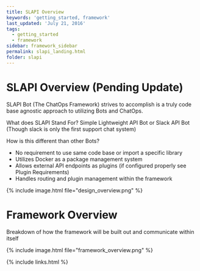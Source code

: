 ```yaml
---
title: SLAPI Overview
keywords: 'getting_started, framework'
last_updated: 'July 21, 2016'
tags:
  - getting_started
  - framework
sidebar: framework_sidebar
permalink: slapi_landing.html
folder: slapi
---
```


# SLAPI Overview (Pending Update)

SLAPI Bot (The ChatOps Framework) strives to accomplish is a truly code base agnostic approach to utilizing Bots and ChatOps.

What does SLAPI Stand For? Simple Lightweight API Bot or Slack API Bot (Though slack is only the first support chat system)

How is this different than other Bots?

-   No requirement to use same code base or import a specific library
-   Utilizes Docker as a package management system
-   Allows external API endpoints as plugins (if configured properly see Plugin Requirements)
-   Handles routing and plugin management within the framework

{% include image.html file="design_overview.png" %}

# Framework Overview

Breakdown of how the framework will be built out and communicate within itself

{% include image.html file="framework_overview.png" %}

{% include links.html %}

